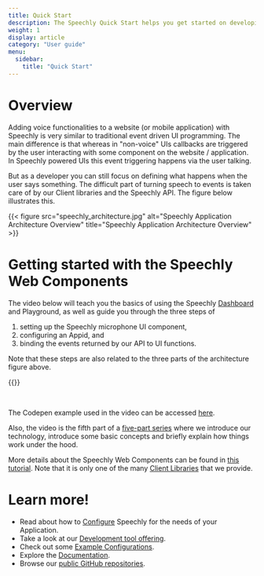 ```yaml
---
title: Quick Start
description: The Speechly Quick Start helps you get started on developing with Speechly on the Web.
weight: 1
display: article
category: "User guide"
menu:
  sidebar:
    title: "Quick Start"
---
```

# Overview
Adding voice functionalities to a website (or mobile application) with Speechly is very similar to traditional event driven UI programming. The main difference is that whereas in "non-voice" UIs callbacks are triggered by the user interacting with some component on the website / application. In Speechly powered UIs this event triggering happens via the user talking.

But as a developer you can still focus on defining what happens when the user says something. The difficult part of turning speech to events is taken care of by our Client libraries and the Speechly API. The figure below illustrates this.

{{< figure src="speechly_architecture.jpg" alt="Speechly Application Architecture Overview" title="Speechly Application Architecture Overview" >}}

# Getting started with the Speechly Web Components
The video below will teach you the basics of using the Speechly [Dashboard](https://www.speechly.com/dashboard) and Playground, as well as guide you through the three steps of
1. setting up the Speechly microphone UI component,
2. configuring an Appid, and
3. binding the events returned by our API to UI functions.

Note that these steps are also related to the three parts of the architecture figure above.

{{<youtube QmpFAJmF1gk>}}

<br>

The Codepen example used in the video can be accessed [here](https://codepen.io/hheikinh/pen/ExmMxpZ).

Also, the video is the fifth part of a [five-part series](how-speechly-works) where we introduce our technology, introduce some basic concepts and briefly explain how things work under the hood.

More details about the Speechly Web Components can be found in [this tutorial](https://speechly.github.io/browser-ui/latest/). Note that it is only one of the many [Client Libraries](/client-libraries/) that we provide.

# Learn more!

- Read about how to [Configure](/slu-examples/) Speechly for the needs of your Application.
- Take a look at our [Development tool offering](/dev-tools).
- Check out some [Example Configurations](/slu-examples/example-configuration/).
- Explore the [Documentation](/).
- Browse our [public GitHub repositories](https://github.com/speechly/).
